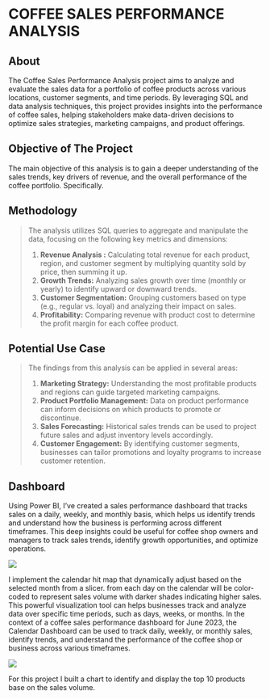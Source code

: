 # COFFEE SALES PERFORMANCE ANALYSIS

## About
The Coffee Sales Performance Analysis project aims to analyze and evaluate the sales data for a portfolio of coffee products across various locations, customer segments, and time periods. By leveraging SQL and data analysis techniques, this project provides insights into the performance of coffee sales, helping stakeholders make data-driven decisions to optimize sales strategies, marketing campaigns, and product offerings.

## Objective of The Project
The main objective of this analysis is to gain a deeper understanding of the sales trends, key drivers of revenue, and the overall performance of the coffee portfolio. Specifically.

## Methodology
> The analysis utilizes SQL queries to aggregate and manipulate the data, focusing on the following key metrics and dimensions:
> 1. **Revenue Analysis :** Calculating total revenue for each product, region, and customer segment by multiplying quantity sold by price, then summing it up.
> 2. **Growth Trends:** Analyzing sales growth over time (monthly or yearly) to identify upward or downward trends.
> 3. **Customer Segmentation:** Grouping customers based on type (e.g., regular vs. loyal) and analyzing their impact on sales.
> 4. **Profitability:** Comparing revenue with product cost to determine the profit margin for each coffee product.

## Potential Use Case
> The findings from this analysis can be applied in several areas:
> 1. **Marketing Strategy:** Understanding the most profitable products and regions can guide targeted marketing campaigns.
> 2. **Product Portfolio Management:** Data on product performance can inform decisions on which products to promote or discontinue.
> 3.  **Sales Forecasting:** Historical sales trends can be used to project future sales and adjust inventory levels accordingly.
> 4.  **Customer Engagement:** By identifying customer segments, businesses can tailor promotions and loyalty programs to increase customer retention.

## Dashboard
Using Power BI, I’ve created a sales performance dashboard that tracks sales on a daily, weekly, and monthly basis, which helps us identify trends and understand how the business is performing across different timeframes. 
This deep insights could be useful for coffee shop owners and managers to track sales trends, identify growth opportunities, and optimize operations.

![](https://github.com/user-attachments/assets/187b0661-408c-4ae4-b26c-e37055ec80d3)

I implement the calendar hit map that dynamically adjust based on the selected month from a slicer. from each day on the calendar will be color-coded to represent sales volume with darker shades indicating higher sales.
This powerful visualization tool can helps businesses track and analyze data over specific time periods, such as days, weeks, or months. In the context of a coffee sales performance dashboard for June 2023, the Calendar Dashboard can be used to track daily, weekly, or monthly sales, identify trends, and understand the performance of the coffee shop or business across various timeframes.



![](https://github.com/user-attachments/assets/d557c902-97dc-43bd-8188-65dbb2f16885)

For this project I built a chart to identify and display the top 10 products base on the sales volume. 

